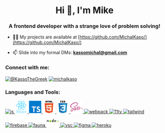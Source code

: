 <h1 align="center">Hi 👋, I'm Mike</h1>
<h3 align="center">A frontend developer with a strange love of problem solving!</h3>


- 👨‍💻 My projects are available at [https://github.com/MichalKaso/](https://github.com/MichalKaso/)

- 📫 Slide into my formal DMs: **kassomichal@gmail.com**


<h3 align="left">Connect with me:</h3>
<p align="left">
<a href="https://twitter.com/KassoTheGreek" target="blank"><img align="center" src="https://raw.githubusercontent.com/rahuldkjain/github-profile-readme-generator/master/src/images/icons/Social/twitter.svg" alt="@KassoTheGreek" height="30" width="40" /></a>
<a href="https://linkedin.com/in/michal-kaso-7981a0139/" target="blank"><img align="center" src="https://raw.githubusercontent.com/rahuldkjain/github-profile-readme-generator/master/src/images/icons/Social/linked-in-alt.svg" alt="michalkaso" height="30" width="40" /></a>
</p>

<h3 align="left">Languages and Tools:</h3>

<a href="https://www.javascript.com/" target="_blank" rel="noreferrer"> <img src="https://img.icons8.com/color/48/undefined/javascript--v1.png" alt="js" width="40" height="40"/> </a> <a href="https://reactjs.org/" target="_blank" rel="noreferrer"> <img src="https://raw.githubusercontent.com/devicons/devicon/master/icons/react/react-original-wordmark.svg" alt="react" width="40" height="40"/> </a> <a href="https://www.typescriptlang.org/" target="_blank" rel="noreferrer"> <img src="https://raw.githubusercontent.com/devicons/devicon/master/icons/typescript/typescript-original.svg" alt="typescript" width="40" height="40"/> </a> <a href="https://www.w3.org/html/" target="_blank" rel="noreferrer"> <img src="https://raw.githubusercontent.com/devicons/devicon/master/icons/html5/html5-original-wordmark.svg" alt="html5" width="40" height="40"/> </a> <a href="https://www.w3schools.com/css/" target="_blank" rel="noreferrer"> <img src="https://raw.githubusercontent.com/devicons/devicon/master/icons/css3/css3-original-wordmark.svg" alt="css3" width="40" height="40"/> </a> <a href="https://sass-lang.com" target="_blank" rel="noreferrer"> <img src="https://raw.githubusercontent.com/devicons/devicon/master/icons/sass/sass-original.svg" alt="sass" width="40" height="40"/> </a> <a href="https://webpack.js.org/" target="_blank" rel="noreferrer"> <img src="https://img.icons8.com/color/48/undefined/webpack.png" alt="webpack" width="40" height="40"/> </a> <a href="https://www.11ty.dev/" target="_blank" rel="noreferrer"> <img src="https://camo.githubusercontent.com/124e337fb005b0e70eb3758b431b051eaf5419b3a709062fbcce6d661a6ea116/68747470733a2f2f7777772e313174792e6465762f696d672f6c6f676f2d6769746875622e737667" alt="11ty" width="40" height="40"/> </a> <a href="https://tailwindcss.com/" target="_blank" rel="noreferrer"> <img src="https://www.vectorlogo.zone/logos/tailwindcss/tailwindcss-icon.svg" alt="tailwind" width="40" height="40"/> </a> <a href="https://firebase.google.com/" target="_blank" rel="noreferrer"> <img src="https://img.icons8.com/color/48/undefined/firebase.png" alt="firebase" width="40" height="40"/> </a> <a href="https://fauna.com/" target="_blank" rel="noreferrer"> <img src="https://www.freelogovectors.net/wp-content/uploads/2022/03/fauna_logo_freelogovectors.net_.png" alt="fauna" width="40" height="40"/> </a> <a href="https://nodejs.org" target="_blank" rel="noreferrer"> <img src="https://raw.githubusercontent.com/devicons/devicon/master/icons/nodejs/nodejs-original-wordmark.svg" alt="nodejs" width="40" height="40"/> </a> <a href="https://code.visualstudio.com/" target="_blank" rel="noreferrer"> <img src="https://img.icons8.com/color/48/undefined/visual-studio-code-2019.png" alt="vsc" width="40" height="40"/> </a> <a href="https://www.figma.com/" target="_blank" rel="noreferrer"> <img src="https://www.vectorlogo.zone/logos/figma/figma-icon.svg" alt="figma" width="40" height="40"/> </a> <a href="https://heroku.com" target="_blank" rel="noreferrer"> <img src="https://www.vectorlogo.zone/logos/heroku/heroku-icon.svg" alt="heroku" width="40" height="40"/> </a> 

